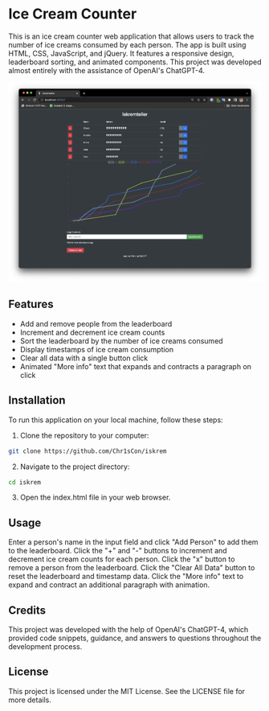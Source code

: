 # Ice Cream Counter

This is an ice cream counter web application that allows users to track the number of ice creams consumed by each person. The app is built using HTML, CSS, JavaScript, and jQuery. It features a responsive design, leaderboard sorting, and animated components. This project was developed almost entirely with the assistance of OpenAI's ChatGPT-4.

![Ice Cream Counter](https://github.com/Chr1sCon/iskrem/blob/main/screenshot.png?raw=true)

## Features

- Add and remove people from the leaderboard
- Increment and decrement ice cream counts
- Sort the leaderboard by the number of ice creams consumed
- Display timestamps of ice cream consumption
- Clear all data with a single button click
- Animated "More info" text that expands and contracts a paragraph on click

## Installation

To run this application on your local machine, follow these steps:

1. Clone the repository to your computer:

```bash
git clone https://github.com/Chr1sCon/iskrem
```

2. Navigate to the project directory:

```bash
cd iskrem
```

3. Open the index.html file in your web browser.

## Usage

Enter a person's name in the input field and click "Add Person" to add them to the leaderboard.
Click the "+" and "-" buttons to increment and decrement ice cream counts for each person.
Click the "x" button to remove a person from the leaderboard.
Click the "Clear All Data" button to reset the leaderboard and timestamp data.
Click the "More info" text to expand and contract an additional paragraph with animation.

## Credits

This project was developed with the help of OpenAI's ChatGPT-4, which provided code snippets, guidance, and answers to questions throughout the development process.

## License

This project is licensed under the MIT License. See the LICENSE file for more details.